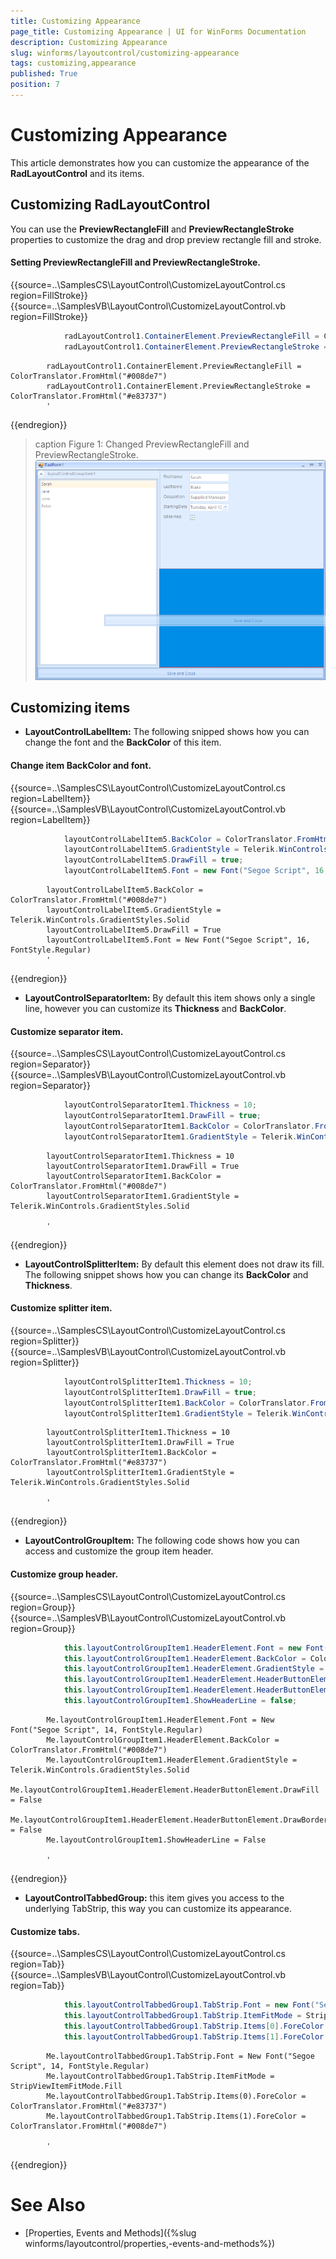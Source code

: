 ```yaml
---
title: Customizing Appearance
page_title: Customizing Appearance | UI for WinForms Documentation
description: Customizing Appearance
slug: winforms/layoutcontrol/customizing-appearance
tags: customizing,appearance
published: True
position: 7
---
```


# Customizing Appearance



This article demonstrates how you can customize the appearance of the __RadLayoutControl__ and its items.
      

## Customizing RadLayoutControl

You can use the __PreviewRectangleFill__ and __PreviewRectangleStroke__  properties to customize the drag and drop preview rectangle fill and stroke.

#### Setting PreviewRectangleFill and PreviewRectangleStroke.

{{source=..\SamplesCS\LayoutControl\CustomizeLayoutControl.cs region=FillStroke}} 
{{source=..\SamplesVB\LayoutControl\CustomizeLayoutControl.vb region=FillStroke}} 

````C#
            radLayoutControl1.ContainerElement.PreviewRectangleFill = ColorTranslator.FromHtml("#008de7");
            radLayoutControl1.ContainerElement.PreviewRectangleStroke = ColorTranslator.FromHtml("#e83737");
````
````VB.NET
        radLayoutControl1.ContainerElement.PreviewRectangleFill = ColorTranslator.FromHtml("#008de7")
        radLayoutControl1.ContainerElement.PreviewRectangleStroke = ColorTranslator.FromHtml("#e83737")
        '
````

{{endregion}} 

>caption Figure 1: Changed PreviewRectangleFill and PreviewRectangleStroke.<br>![layoutcontrol-customize-appearance 001](images/layoutcontrol-customize-appearance001.png)

## Customizing items

* __LayoutControlLabelItem:__ The following snipped shows how you can change the font and the __BackColor__ of this item.

#### Change item BackColor and font.

{{source=..\SamplesCS\LayoutControl\CustomizeLayoutControl.cs region=LabelItem}} 
{{source=..\SamplesVB\LayoutControl\CustomizeLayoutControl.vb region=LabelItem}} 

````C#
            layoutControlLabelItem5.BackColor = ColorTranslator.FromHtml("#008de7");
            layoutControlLabelItem5.GradientStyle = Telerik.WinControls.GradientStyles.Solid;
            layoutControlLabelItem5.DrawFill = true;
            layoutControlLabelItem5.Font = new Font("Segoe Script", 16, FontStyle.Regular);
````
````VB.NET
        layoutControlLabelItem5.BackColor = ColorTranslator.FromHtml("#008de7")
        layoutControlLabelItem5.GradientStyle = Telerik.WinControls.GradientStyles.Solid
        layoutControlLabelItem5.DrawFill = True
        layoutControlLabelItem5.Font = New Font("Segoe Script", 16, FontStyle.Regular)
        '
````

{{endregion}} 

* __LayoutControlSeparatorItem:__ By default this item shows only a single line, however you can customize its __Thickness__ and __BackColor__.

#### Customize separator item.

{{source=..\SamplesCS\LayoutControl\CustomizeLayoutControl.cs region=Separator}} 
{{source=..\SamplesVB\LayoutControl\CustomizeLayoutControl.vb region=Separator}} 

````C#
            layoutControlSeparatorItem1.Thickness = 10;
            layoutControlSeparatorItem1.DrawFill = true;
            layoutControlSeparatorItem1.BackColor = ColorTranslator.FromHtml("#008de7");
            layoutControlSeparatorItem1.GradientStyle = Telerik.WinControls.GradientStyles.Solid;
````
````VB.NET
        layoutControlSeparatorItem1.Thickness = 10
        layoutControlSeparatorItem1.DrawFill = True
        layoutControlSeparatorItem1.BackColor = ColorTranslator.FromHtml("#008de7")
        layoutControlSeparatorItem1.GradientStyle = Telerik.WinControls.GradientStyles.Solid

        '
````

{{endregion}} 

* __LayoutControlSplitterItem:__ By default this element does not draw its fill. The following snippet shows how you can change its __BackColor__ and __Thickness__.

#### Customize splitter item.

{{source=..\SamplesCS\LayoutControl\CustomizeLayoutControl.cs region=Splitter}} 
{{source=..\SamplesVB\LayoutControl\CustomizeLayoutControl.vb region=Splitter}} 

````C#
            layoutControlSplitterItem1.Thickness = 10;
            layoutControlSplitterItem1.DrawFill = true;
            layoutControlSplitterItem1.BackColor = ColorTranslator.FromHtml("#e83737");
            layoutControlSplitterItem1.GradientStyle = Telerik.WinControls.GradientStyles.Solid;
````
````VB.NET
        layoutControlSplitterItem1.Thickness = 10
        layoutControlSplitterItem1.DrawFill = True
        layoutControlSplitterItem1.BackColor = ColorTranslator.FromHtml("#e83737")
        layoutControlSplitterItem1.GradientStyle = Telerik.WinControls.GradientStyles.Solid

        '
````

{{endregion}} 

* __LayoutControlGroupItem:__ The following code shows how you can access and customize the group item header.

#### Customize group header.

{{source=..\SamplesCS\LayoutControl\CustomizeLayoutControl.cs region=Group}} 
{{source=..\SamplesVB\LayoutControl\CustomizeLayoutControl.vb region=Group}} 

````C#
            this.layoutControlGroupItem1.HeaderElement.Font = new Font("Segoe Script", 14, FontStyle.Regular);
            this.layoutControlGroupItem1.HeaderElement.BackColor = ColorTranslator.FromHtml("#008de7");
            this.layoutControlGroupItem1.HeaderElement.GradientStyle = Telerik.WinControls.GradientStyles.Solid;
            this.layoutControlGroupItem1.HeaderElement.HeaderButtonElement.DrawFill = false;
            this.layoutControlGroupItem1.HeaderElement.HeaderButtonElement.DrawBorder = false;
            this.layoutControlGroupItem1.ShowHeaderLine = false;
````
````VB.NET
        Me.layoutControlGroupItem1.HeaderElement.Font = New Font("Segoe Script", 14, FontStyle.Regular)
        Me.layoutControlGroupItem1.HeaderElement.BackColor = ColorTranslator.FromHtml("#008de7")
        Me.layoutControlGroupItem1.HeaderElement.GradientStyle = Telerik.WinControls.GradientStyles.Solid
        Me.layoutControlGroupItem1.HeaderElement.HeaderButtonElement.DrawFill = False
        Me.layoutControlGroupItem1.HeaderElement.HeaderButtonElement.DrawBorder = False
        Me.layoutControlGroupItem1.ShowHeaderLine = False

        '
````

{{endregion}} 

* __LayoutControlTabbedGroup:__ this item gives you access to the underlying TabStrip, this way you can customize its appearance.

#### Customize tabs.

{{source=..\SamplesCS\LayoutControl\CustomizeLayoutControl.cs region=Tab}} 
{{source=..\SamplesVB\LayoutControl\CustomizeLayoutControl.vb region=Tab}} 

````C#
            this.layoutControlTabbedGroup1.TabStrip.Font = new Font("Segoe Script", 14, FontStyle.Regular);
            this.layoutControlTabbedGroup1.TabStrip.ItemFitMode = StripViewItemFitMode.Fill;
            this.layoutControlTabbedGroup1.TabStrip.Items[0].ForeColor = ColorTranslator.FromHtml("#e83737");
            this.layoutControlTabbedGroup1.TabStrip.Items[1].ForeColor = ColorTranslator.FromHtml("#008de7");
````
````VB.NET
        Me.layoutControlTabbedGroup1.TabStrip.Font = New Font("Segoe Script", 14, FontStyle.Regular)
        Me.layoutControlTabbedGroup1.TabStrip.ItemFitMode = StripViewItemFitMode.Fill
        Me.layoutControlTabbedGroup1.TabStrip.Items(0).ForeColor = ColorTranslator.FromHtml("#e83737")
        Me.layoutControlTabbedGroup1.TabStrip.Items(1).ForeColor = ColorTranslator.FromHtml("#008de7")

        '
````

{{endregion}} 

# See Also

 * [Properties, Events and Methods]({%slug winforms/layoutcontrol/properties,-events-and-methods%})

